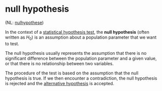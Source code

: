 # null hypothesis

(NL: [nulhypothese](../nl/nulhypothese.md))

In the context of a [statistical hypothesis test](hypothesis-test.md), the **null hypothesis** (often written as $H_0$) is an assumption about a population parameter that we want to test.

The null hypothesis usually represents the assumption that there is no significant difference between the population parameter and a given value, or that there is no relationship between two variables.

The procedure of the test is based on the assumption that the null hypothesis is true. If we then encounter a contradiction, the null hypothesis is rejected and the [alternative hypothesis](alternative-hypothesis.md) is accepted.
